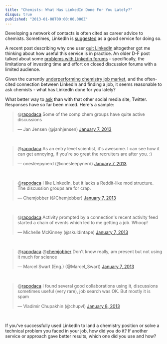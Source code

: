 ```yaml
---
title: "Chemists: What Has LinkedIn Done For You Lately?"
disqus: true
published: "2013-01-08T00:00:00.000Z"
---
```


Developing a network of contacts is often cited as career advice to chemists. Sometimes, LinkedIn is [suggested](https://cen.acs.org/articles/90/i45/SUPPORT.html) as a good service for doing so.

A recent post describing why one user [quit LinkedIn](http://blog.capwatkins.com/quitting-linkedin) altogether got me thinking about how useful this service is in practice. An older D-F post talked about some [problems with LinkedIn forums](http://depth-first.com/articles/2010/06/29/linkedin-forums-how-do-i-despise-thee-let-me-count-the-ways/) - specifically, the limitations of investing time and effort on closed discussion forums with a limited audience.

Given the currently [underperforming chemistry job market](http://depth-first.com/articles/2012/12/19/the-manic-depressive-chemistry-jobs-market-a-24-year-perspective/), and the often-cited connection between LinkedIn and finding a job, it seems reasonable to ask chemists - what has LinkedIn done for you lately?

What better way to [ask](https://twitter.com/rapodaca/status/288372461580455936) than with that other social media site, Twitter. Responses have so far been mixed. Here's a sample:

<blockquote class="twitter-tweet tw-align-center" data-in-reply-to="288372461580455936"><p>@<a href="https://twitter.com/rapodaca">rapodaca</a> Some of the comp chem groups have quite active discussions</p>&mdash; Jan Jensen (@janhjensen) <a href="https://twitter.com/janhjensen/status/288373566456598528" data-datetime="2013-01-07T19:56:30+00:00">January 7, 2013</a></blockquote>
<script async src="//platform.twitter.com/widgets.js" charset="utf-8"></script>

<br>

<blockquote class="twitter-tweet tw-align-center"><p>@<a href="https://twitter.com/rapodaca">rapodaca</a> As an entry level scientist, it's awesome. I can see how it can get annoying, if you're so great the recruiters are after you. :)</p>&mdash; onesleepynerd (@onesleepynerd) <a href="https://twitter.com/onesleepynerd/status/288374696230146048" data-datetime="2013-01-07T20:00:59+00:00">January 7, 2013</a></blockquote>
<script async src="//platform.twitter.com/widgets.js" charset="utf-8"></script>

<br>

<blockquote class="twitter-tweet tw-align-center"><p>@<a href="https://twitter.com/rapodaca">rapodaca</a> I like LinkedIn, but it lacks a Reddit-like mod structure. The discussion groups are for crap.</p>&mdash; Chemjobber (@Chemjobber) <a href="https://twitter.com/Chemjobber/status/288376087963123712" data-datetime="2013-01-07T20:06:31+00:00">January 7, 2013</a></blockquote>
<script async src="//platform.twitter.com/widgets.js" charset="utf-8"></script>

<br>

<blockquote class="twitter-tweet tw-align-center" data-in-reply-to="288372461580455936"><p>@<a href="https://twitter.com/rapodaca">rapodaca</a> Activity prompted by a connection's recent activity feed started a chain of events which led to me getting a job. Whoop!</p>&mdash; Michelle McKinney (@skuldintape) <a href="https://twitter.com/skuldintape/status/288378688280621057" data-datetime="2013-01-07T20:16:51+00:00">January 7, 2013</a></blockquote>
<script async src="//platform.twitter.com/widgets.js" charset="utf-8"></script>

<br>

<blockquote class="twitter-tweet tw-align-center" data-in-reply-to="288372461580455936"><p>@<a href="https://twitter.com/rapodaca">rapodaca</a> @<a href="https://twitter.com/chemjobber">chemjobber</a> Don't know really, am present but not using it much for science</p>&mdash; Marcel Swart (Eng.) (@Marcel_Swart) <a href="https://twitter.com/Marcel_Swart/status/288380430456070144" data-datetime="2013-01-07T20:23:47+00:00">January 7, 2013</a></blockquote>
<script async src="//platform.twitter.com/widgets.js" charset="utf-8"></script>

<br>

<blockquote class="twitter-tweet tw-align-center" data-in-reply-to="288372461580455936"><p>@<a href="https://twitter.com/rapodaca">rapodaca</a> I found several good collaborations using it, discussions sometimes useful (very rare), job search was OK. But mostly it is spam</p>&mdash; Vladimir Chupakhin (@chupvl) <a href="https://twitter.com/chupvl/status/288491096596684800" data-datetime="2013-01-08T03:43:31+00:00">January 8, 2013</a></blockquote>
<script async src="//platform.twitter.com/widgets.js" charset="utf-8"></script>

<br>

If you've successfully used LinkedIn to land a chemistry position or solve a technical problem you faced in your job, how did you do it? If another service or approach gave better results, which one did you use and how?